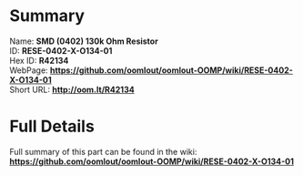 
Summary
=================
  
Name: __SMD (0402) 130k Ohm Resistor__    
ID: __RESE-0402-X-O134-01__   
Hex ID: __R42134__   
WebPage: __https://github.com/oomlout/oomlout-OOMP/wiki/RESE-0402-X-O134-01__   
Short URL: __http://oom.lt/R42134__   

Full Details
==========================
Full summary of this part can be found in the wiki:   
__https://github.com/oomlout/oomlout-OOMP/wiki/RESE-0402-X-O134-01__    

